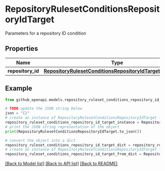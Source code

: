 # RepositoryRulesetConditionsRepositoryIdTarget

Parameters for a repository ID condition

## Properties

Name | Type | Description | Notes
------------ | ------------- | ------------- | -------------
**repository_id** | [**RepositoryRulesetConditionsRepositoryIdTargetRepositoryId**](RepositoryRulesetConditionsRepositoryIdTargetRepositoryId.md) |  | 

## Example

```python
from github_openapi.models.repository_ruleset_conditions_repository_id_target import RepositoryRulesetConditionsRepositoryIdTarget

# TODO update the JSON string below
json = "{}"
# create an instance of RepositoryRulesetConditionsRepositoryIdTarget from a JSON string
repository_ruleset_conditions_repository_id_target_instance = RepositoryRulesetConditionsRepositoryIdTarget.from_json(json)
# print the JSON string representation of the object
print(RepositoryRulesetConditionsRepositoryIdTarget.to_json())

# convert the object into a dict
repository_ruleset_conditions_repository_id_target_dict = repository_ruleset_conditions_repository_id_target_instance.to_dict()
# create an instance of RepositoryRulesetConditionsRepositoryIdTarget from a dict
repository_ruleset_conditions_repository_id_target_from_dict = RepositoryRulesetConditionsRepositoryIdTarget.from_dict(repository_ruleset_conditions_repository_id_target_dict)
```
[[Back to Model list]](../README.md#documentation-for-models) [[Back to API list]](../README.md#documentation-for-api-endpoints) [[Back to README]](../README.md)



